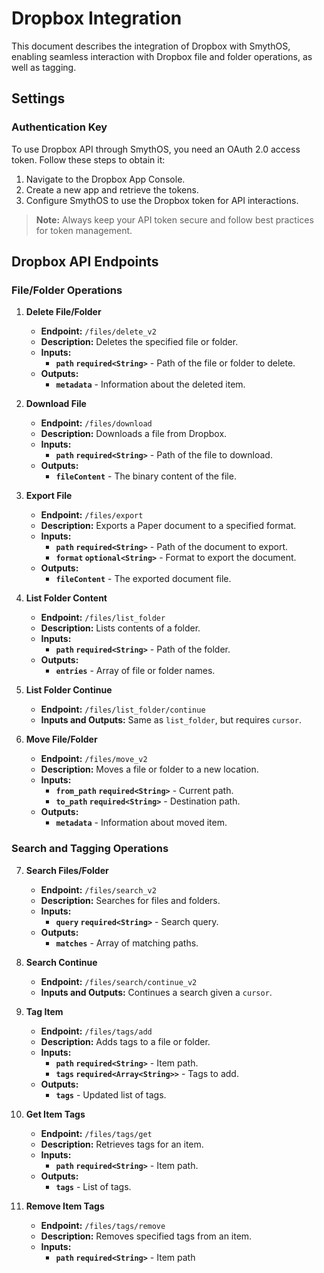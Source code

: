 # Dropbox Integration

This document describes the integration of Dropbox with SmythOS, enabling seamless interaction with Dropbox file and folder operations, as well as tagging.

## Settings

### Authentication Key
To use Dropbox API through SmythOS, you need an OAuth 2.0 access token. Follow these steps to obtain it:
1. Navigate to the Dropbox App Console.
2. Create a new app and retrieve the tokens.
3. Configure SmythOS to use the Dropbox token for API interactions.

> **Note:** Always keep your API token secure and follow best practices for token management.

## Dropbox API Endpoints

### File/Folder Operations

1. **Delete File/Folder**
   - **Endpoint:** `/files/delete_v2`
   - **Description:** Deletes the specified file or folder.
   - **Inputs:**
     - **`path` `required<String>`** - Path of the file or folder to delete.
   - **Outputs:**
     - **`metadata`** - Information about the deleted item.

2. **Download File**
   - **Endpoint:** `/files/download`
   - **Description:** Downloads a file from Dropbox.
   - **Inputs:**
     - **`path` `required<String>`** - Path of the file to download.
   - **Outputs:**
     - **`fileContent`** - The binary content of the file.

3. **Export File**
   - **Endpoint:** `/files/export`
   - **Description:** Exports a Paper document to a specified format.
   - **Inputs:**
     - **`path` `required<String>`** - Path of the document to export.
     - **`format` `optional<String>`** - Format to export the document.
   - **Outputs:**
     - **`fileContent`** - The exported document file.

4. **List Folder Content**
   - **Endpoint:** `/files/list_folder`
   - **Description:** Lists contents of a folder.
   - **Inputs:**
     - **`path` `required<String>`** - Path of the folder.
   - **Outputs:**
     - **`entries`** - Array of file or folder names.

5. **List Folder Continue**
   - **Endpoint:** `/files/list_folder/continue`
   - **Inputs and Outputs:** Same as `list_folder`, but requires `cursor`.

6. **Move File/Folder**
   - **Endpoint:** `/files/move_v2`
   - **Description:** Moves a file or folder to a new location.
   - **Inputs:**
     - **`from_path` `required<String>`** - Current path.
     - **`to_path` `required<String>`** - Destination path.
   - **Outputs:**
     - **`metadata`** - Information about moved item.

### Search and Tagging Operations

7. **Search Files/Folder**
   - **Endpoint:** `/files/search_v2`
   - **Description:** Searches for files and folders.
   - **Inputs:**
     - **`query` `required<String>`** - Search query.
   - **Outputs:**
     - **`matches`** - Array of matching paths.

8. **Search Continue**
   - **Endpoint:** `/files/search/continue_v2`
   - **Inputs and Outputs:** Continues a search given a `cursor`.

9. **Tag Item**
   - **Endpoint:** `/files/tags/add`
   - **Description:** Adds tags to a file or folder.
   - **Inputs:**
     - **`path` `required<String>`** - Item path.
     - **`tags` `required<Array<String>>`** - Tags to add.
   - **Outputs:**
     - **`tags`** - Updated list of tags.
   
10. **Get Item Tags**
    - **Endpoint:** `/files/tags/get`
    - **Description:** Retrieves tags for an item.
    - **Inputs:**
      - **`path` `required<String>`** - Item path.
    - **Outputs:**
      - **`tags`** - List of tags.

11. **Remove Item Tags**
    - **Endpoint:** `/files/tags/remove`
    - **Description:** Removes specified tags from an item.
    - **Inputs:**
      - **`path` `required<String>`** - Item path